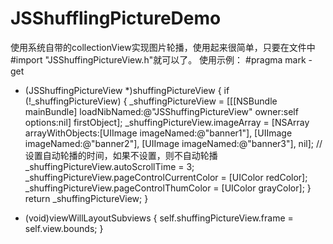 # JSShufflingPictureDemo
使用系统自带的collectionView实现图片轮播，使用起来很简单，只要在文件中
#import "JSShuffingPictureView.h"就可以了。
使用示例：
#pragma mark - get
- (JSShuffingPictureView *)shuffingPictureView {
    if (!_shuffingPictureView) {
        _shuffingPictureView = [[[NSBundle mainBundle] loadNibNamed:@"JSShuffingPictureView" owner:self options:nil] firstObject];
        _shuffingPictureView.imageArray = [NSArray arrayWithObjects:[UIImage imageNamed:@"banner1"], [UIImage imageNamed:@"banner2"], [UIImage imageNamed:@"banner3"], nil];
        //设置自动轮播的时间，如果不设置，则不自动轮播
        _shuffingPictureView.autoScrollTime = 3;
        _shuffingPictureView.pageControlCurrentColor = [UIColor redColor];
        _shuffingPictureView.pageControlThumColor = [UIColor grayColor];
    }
    return _shuffingPictureView;
}

- (void)viewWillLayoutSubviews {
    self.shuffingPictureView.frame = self.view.bounds;
}
